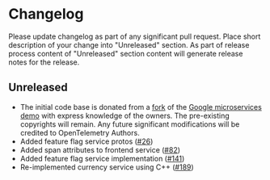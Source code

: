 # Changelog

Please update changelog as part of any significant pull request. Place short
description of your change into "Unreleased" section. As part of release process
content of "Unreleased" section content will generate release notes for the
release.

## Unreleased

* The initial code base is donated from a
  [fork](https://github.com/julianocosta89/opentelemetry-microservices-demo) of
  the [Google microservices
  demo](https://github.com/GoogleCloudPlatform/microservices-demo) with express
  knowledge of the owners. The pre-existing copyrights will remain. Any
  future significant modifications will be credited to OpenTelemetry Authors.
* Added feature flag service protos
  ([#26](https://github.com/open-telemetry/opentelemetry-demo-webstore/pull/26))
* Added span attributes to frontend service
  ([#82](https://github.com/open-telemetry/opentelemetry-demo-webstore/pull/82))
* Added feature flag service implementation
  ([#141](https://github.com/open-telemetry/opentelemetry-demo-webstore/pull/141))
* Re-implemented currency service using C++
  ([#189](https://github.com/open-telemetry/opentelemetry-demo-webstore/pull/189))
